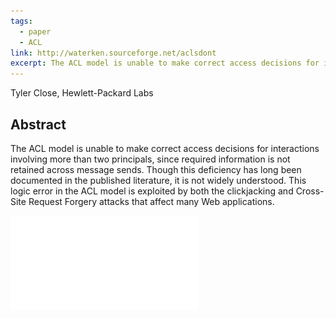 ```yaml
---
tags:
  - paper
  - ACL
link: http://waterken.sourceforge.net/aclsdont
excerpt: The ACL model is unable to make correct access decisions for interactions involving more than two principals, since required information is not retained across message sends. Though this deficiency has long been documented in the published literature, it is not widely understood. This logic error in the ACL model is exploited by both the clickjacking and Cross- Site Request Forgery attacks that affect many Web applications.
---
```

Tyler Close, Hewlett-Packard Labs

## Abstract

The ACL model is unable to make correct access decisions for interactions involving more than two principals, since required information is not retained across message sends. Though this deficiency has long been documented in the published literature, it is not widely understood. This logic error in the ACL model is exploited by both the clickjacking and Cross- Site Request Forgery attacks that affect many Web applications.

![PDF - ACLs don't](/assets/2024/acls-dont.pdf)